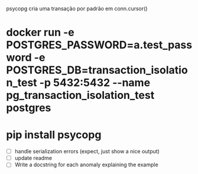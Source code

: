 psycopg cria uma transação por padrão em conn.cursor()

# docker run -e POSTGRES_PASSWORD=a.test_password -e POSTGRES_DB=transaction_isolation_test -p 5432:5432 --name pg_transaction_isolation_test postgres
# pip install psycopg

- [ ] handle serialization errors (expect, just show a nice output)
- [ ] update readme
- [ ] Write a docstring for each anomaly explaining the example